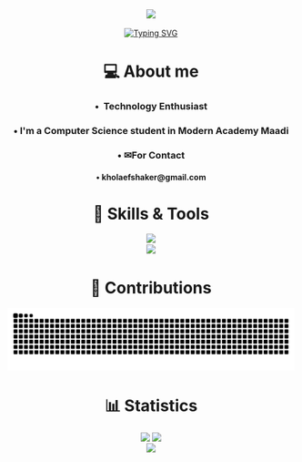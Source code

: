 
<div align="center">
  <img src="https://capsule-render.vercel.app/api?animation=fadeIn&type=waving&color=gradient&height=200&fontAlignY=40"/>
</div>
<p align="center"><a href="https://git.io/typing-svg"><img src="https://readme-typing-svg.demolab.com?font=Fira+Code&size=40&pause=1000&color=09FF8E&center=true&vCenter=true&random=false&width=500&lines=Hi%2C+I'm+Ahmed+%F0%9F%98%89;Free+Palestine+%F0%9F%94%BB" alt="Typing SVG" /></a></p>
<div>
  <h1 align="center">💻 About me</h1>
  <div align="center">
    <h3>•  Technology Enthusiast </h3>
    <h3>•  I'm a Computer Science student in Modern Academy Maadi</h3>
    <h3>•  ✉For Contact</h3>
    <h4>•  kholaefshaker@gmail.com</h4>
  </div>
</div>
<div align="center">
  <h1 align="center">📜 Skills & Tools</h1>
  <a href="https://skillicons.dev">
    <img src="https://skillicons.dev/icons?i=html,css,js,py,bash,latex,regex,cpp"/>
    <br>
    <img src="https://skillicons.dev/icons?i=tailwind,react,linux,git,github,obsidian,discord,vscode,powershell"/>
  </a>
</div>
<div align="center">
  <h1 align="center">🐍 Contributions</h1>
  <img src="https://raw.githubusercontent.com/A7madShaker/A7madShaker/output/github-contribution-grid-snake-dark.svg"/>
</div>

<div align="center">
  <h1 align="center">📊 Statistics</h1>
  <img src="https://github-readme-stats.vercel.app/api?username=Jazzmedo&include_all_commits=true&theme=tokyonight_duo&show_icons=true&count_private=true&hide_border=true&mode=weekly">
  <img src="http://github-readme-streak-stats.herokuapp.com?user=Jazzmedo&theme=tokyonight_duo&hide_border=true&mode=weekly">
</div>


<div align="center">
  <img src="https://capsule-render.vercel.app/api?type=waving&color=gradient&height=200&section=footer"/>
</div>
